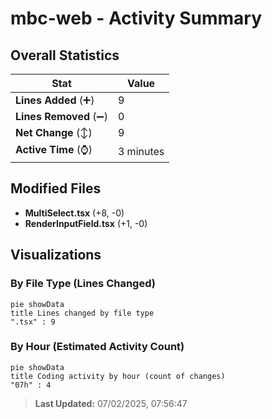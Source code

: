 # mbc-web - Activity Summary 

## Overall Statistics

| Stat                   | Value                                                             |
| ---------------------- | ----------------------------------------------------------------- |
| **Lines Added** (➕)   | 9                                          |
| **Lines Removed** (➖) | 0                                        |
| **Net Change** (↕)    | 9                |
| **Active Time** (⌚)   | 3 minutes |


## Modified Files
- **MultiSelect.tsx** (+8, -0)
- **RenderInputField.tsx** (+1, -0)

## Visualizations

### By File Type (Lines Changed)

```mermaid
pie showData
title Lines changed by file type
".tsx" : 9
```

### By Hour (Estimated Activity Count)

```mermaid
pie showData
title Coding activity by hour (count of changes)
"07h" : 4
```


> **Last Updated:** 07/02/2025, 07:56:47